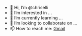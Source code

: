 - 👋 Hi, I’m @chriselli
- 👀 I’m interested in ...
- 🌱 I’m currently learning ...
- 💞️ I’m looking to collaborate on ...
- 📫 How to reach me: [Gmail](mailto:christopherpanichelli@gmail.com)

<!---
chriselli/chriselli is a ✨ special ✨ repository because its `README.md` (this file) appears on your GitHub profile.
You can click the Preview link to take a look at your changes.
--->
